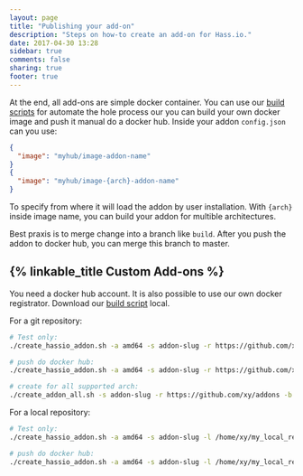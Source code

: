 ```yaml
---
layout: page
title: "Publishing your add-on"
description: "Steps on how-to create an add-on for Hass.io."
date: 2017-04-30 13:28
sidebar: true
comments: false
sharing: true
footer: true
---
```


At the end, all add-ons are simple docker container. You can use our [build scripts][builder] for automate the hole process our you can build your own docker image and push it manual do a docker hub. Inside your addon `config.json` can you use:
```json
{
  "image": "myhub/image-addon-name"
}
{
  "image": "myhub/image-{arch}-addon-name"
}
```

To specify from where it will load the addon by user installation. With `{arch}` inside image name, you can build your addon for multible architectures.

Best praxis is to merge change into a branch like `build`. After you push the addon to docker hub, you can merge this branch to master.

## {% linkable_title Custom Add-ons %}

You need a docker hub account. It is also possible to use our own docker registrator. Download our [build script][builder] local.

For a git repository:
```bash
# Test only:
./create_hassio_addon.sh -a amd64 -s addon-slug -r https://github.com/xy/addons -b branchname

# push do docker hub:
./create_hassio_addon.sh -a amd64 -s addon-slug -r https://github.com/xy/addons -b branchname -p

# create for all supported arch:
./create_addon_all.sh -s addon-slug -r https://github.com/xy/addons -b branchname -p
```

For a local repository:
```bash
# Test only:
./create_hassio_addon.sh -a amd64 -s addon-slug -l /home/xy/my_local_repo

# push do docker hub:
./create_hassio_addon.sh -a amd64 -s addon-slug -l /home/xy/my_local_repo -p
```

[builder]: https://github.com/home-assistant/hassio-build/tree/master/build-scripts/addons
